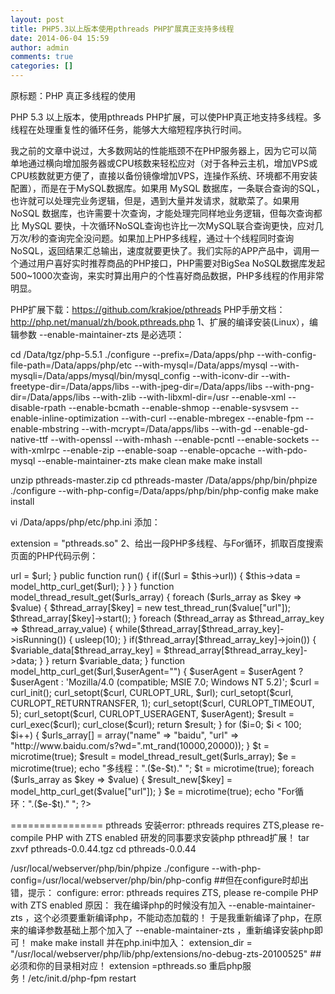 ```yaml
---
layout: post
title: PHP5.3以上版本使用pthreads PHP扩展真正支持多线程
date: 2014-06-04 15:59
author: admin
comments: true
categories: []
---
```

原标题：PHP 真正多线程的使用

PHP 5.3 以上版本，使用pthreads PHP扩展，可以使PHP真正地支持多线程。多线程在处理重复性的循环任务，能够大大缩短程序执行时间。

我之前的文章中说过，大多数网站的性能瓶颈不在PHP服务器上，因为它可以简单地通过横向增加服务器或CPU核数来轻松应对（对于各种云主机，增加VPS或CPU核数就更方便了，直接以备份镜像增加VPS，连操作系统、环境都不用安装配置），而是在于MySQL数据库。如果用 MySQL 数据库，一条联合查询的SQL，也许就可以处理完业务逻辑，但是，遇到大量并发请求，就歇菜了。如果用 NoSQL 数据库，也许需要十次查询，才能处理完同样地业务逻辑，但每次查询都比 MySQL 要快，十次循环NoSQL查询也许比一次MySQL联合查询更快，应对几万次/秒的查询完全没问题。如果加上PHP多线程，通过十个线程同时查询NoSQL，返回结果汇总输出，速度就要更快了。我们实际的APP产品中，调用一个通过用户喜好实时推荐商品的PHP接口，PHP需要对BigSea NoSQL数据库发起500~1000次查询，来实时算出用户的个性喜好商品数据，PHP多线程的作用非常明显。

PHP扩展下载：https://github.com/krakjoe/pthreads
PHP手册文档：http://php.net/manual/zh/book.pthreads.php
1、扩展的编译安装(Linux），编辑参数 --enable-maintainer-zts 是必选项：

cd /Data/tgz/php-5.5.1
./configure --prefix=/Data/apps/php --with-config-file-path=/Data/apps/php/etc --with-mysql=/Data/apps/mysql --with-mysqli=/Data/apps/mysql/bin/mysql_config --with-iconv-dir --with-freetype-dir=/Data/apps/libs --with-jpeg-dir=/Data/apps/libs --with-png-dir=/Data/apps/libs --with-zlib --with-libxml-dir=/usr --enable-xml --disable-rpath --enable-bcmath --enable-shmop --enable-sysvsem --enable-inline-optimization --with-curl --enable-mbregex --enable-fpm --enable-mbstring --with-mcrypt=/Data/apps/libs --with-gd --enable-gd-native-ttf --with-openssl --with-mhash --enable-pcntl --enable-sockets --with-xmlrpc --enable-zip --enable-soap --enable-opcache --with-pdo-mysql --enable-maintainer-zts
make clean
make
make install        
 
unzip pthreads-master.zip
cd pthreads-master
/Data/apps/php/bin/phpize
./configure --with-php-config=/Data/apps/php/bin/php-config
make
make install

vi /Data/apps/php/etc/php.ini
添加：

extension = "pthreads.so"
2、给出一段PHP多线程、与For循环，抓取百度搜索页面的PHP代码示例：

<?php
  class test_thread_run extends Thread 
  {
      public $url;
      public $data;
 
      public function __construct($url)
      {
          $this->url = $url;
      }
 
      public function run()
      {
          if(($url = $this->url))
          {
              $this->data = model_http_curl_get($url);
          }
      }
  }
 
  function model_thread_result_get($urls_array) 
  {
      foreach ($urls_array as $key => $value) 
      {
          $thread_array[$key] = new test_thread_run($value["url"]);
          $thread_array[$key]->start();
      }
 
      foreach ($thread_array as $thread_array_key => $thread_array_value) 
      {
          while($thread_array[$thread_array_key]->isRunning())
          {
              usleep(10);
          }
          if($thread_array[$thread_array_key]->join())
          {
              $variable_data[$thread_array_key] = $thread_array[$thread_array_key]->data;
          }
      }
      return $variable_data;
  }
 
  function model_http_curl_get($url,$userAgent="") 
  {
      $userAgent = $userAgent ? $userAgent : 'Mozilla/4.0 (compatible; MSIE 7.0; Windows NT 5.2)'; 
      $curl = curl_init();
      curl_setopt($curl, CURLOPT_URL, $url);
      curl_setopt($curl, CURLOPT_RETURNTRANSFER, 1);
      curl_setopt($curl, CURLOPT_TIMEOUT, 5);
      curl_setopt($curl, CURLOPT_USERAGENT, $userAgent);
      $result = curl_exec($curl);
      curl_close($curl);
      return $result;
  }
 
  for ($i=0; $i < 100; $i++) 
  { 
      $urls_array[] = array("name" => "baidu", "url" => "http://www.baidu.com/s?wd=".mt_rand(10000,20000));
  }
 
  $t = microtime(true);
  $result = model_thread_result_get($urls_array);
  $e = microtime(true);
  echo "多线程：".($e-$t)."
";
 
  $t = microtime(true);
  foreach ($urls_array as $key => $value) 
  {
      $result_new[$key] = model_http_curl_get($value["url"]);
  }
  $e = microtime(true);
  echo "For循环：".($e-$t)."
";
?>

================
 pthreads 安装error: pthreads requires ZTS,please re-compile PHP with ZTS enabled
研发的同事要求安装php pthread扩展！
   tar zxvf pthreads-0.0.44.tgz 
   cd pthreads-0.0.44
 
   /usr/local/webserver/php/bin/phpize 
   ./configure  --with-php-config=/usr/local/webserver/php/bin/php-config 
##但在configure时却出错，提示：
configure: error: pthreads requires ZTS, please re-compile PHP with ZTS enabled
原因： 我在编译php的时候没有加入 --enable-maintainer-zts   ，这个必须要重新编译php，不能动态加载的！
于是我重新编译了php，在原来的编译参数基础上那个加入了  --enable-maintainer-zts ，重新编译安装php即可！
   make
   make install
并在php.ini中加入：
extension_dir = "/usr/local/webserver/php/lib/php/extensions/no-debug-zts-20100525"  ##必须和你的目录相对应！
extension =pthreads.so
重启php服务！/etc/init.d/php-fpm restart
